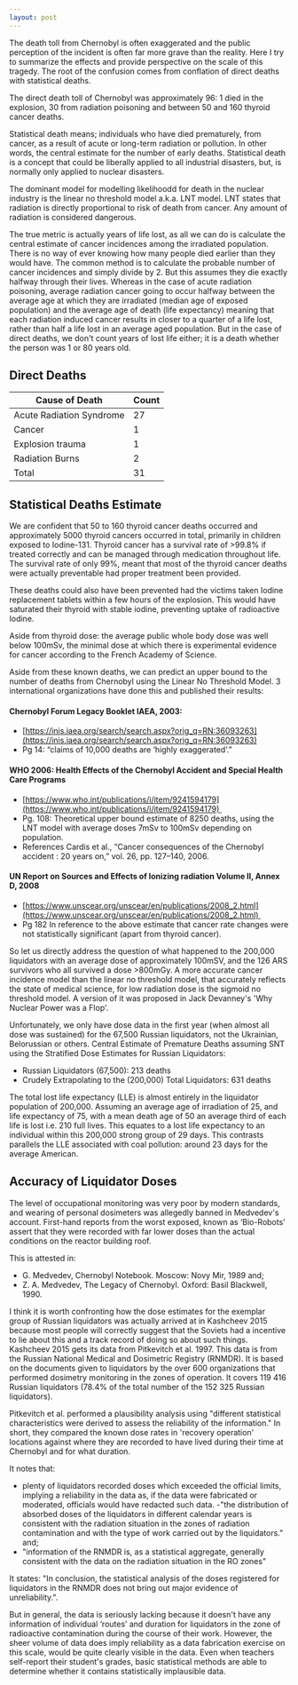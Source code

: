 ```yaml
---
layout: post
---
```


The death toll from Chernobyl is often exaggerated and the public perception of the incident is often far more grave than the reality. Here I try to summarize the effects and provide perspective on the scale of this tragedy. The root of the confusion comes from conflation of direct deaths with statistical deaths. 

The direct death toll of Chernobyl was approximately 96: 1 died in the explosion, 30 from radiation poisoning and between 50 and 160 thyroid cancer deaths.

Statistical death means; individuals who have died prematurely, from cancer, as a result of acute or long-term radiation or pollution. In other words, the central estimate for the number of early deaths. Statistical death is a concept that could be liberally applied to all industrial disasters, but, is normally only applied to nuclear disasters. 

The dominant model for modelling likelihoodd for death in the nuclear industry is the linear no threshold model a.k.a. LNT model. LNT states that radiation is directly proportional to risk of death from cancer. Any amount of radiation is considered dangerous.

The true metric is actually years of life lost, as all we can do is calculate the central estimate of cancer incidences among the irradiated population. There is no way of ever knowing how many people died earlier than they would have. The common method is to calculate the probable number of cancer incidences and simply divide by 2. But this assumes they die exactly halfway through their lives. Whereas in the case of acute radiation poisoning, average radiation cancer going to occur halfway between the average age at which they are irradiated (median age of exposed population) and the average age of death (life expectancy) meaning that each radiation induced cancer results in closer to a quarter of a life lost, rather than half a life lost in an average aged population. But in the case of direct deaths, we don't count years of lost life either; it is a death whether the person was 1 or 80 years old.

## Direct Deaths

| Cause of Death   	| Count 	|
|------------------	|-------	|
| Acute Radiation Syndrome   	| 27    	|
| Cancer           	| 1     	|
| Explosion trauma 	| 1     	|
| Radiation Burns  	| 2     	|
| Total      	| 31    	|

## Statistical Deaths Estimate

We are confident that 50 to 160 thyroid cancer deaths occurred and approximately 5000 thyroid cancers occurred in total, primarily in children exposed to Iodine-131. Thyroid cancer has a survival rate of >99.8% if treated correctly and can be managed through medication throughout life. The survival rate of only 99%, meant that most of the thyroid cancer deaths were actually preventable had proper treatment been provided.

These deaths could also have been prevented had the victims taken Iodine replacement tablets within a few hours of the explosion. This would have saturated their thyroid with stable iodine, preventing uptake of radioactive Iodine. 

Aside from thyroid dose: the average public whole body dose was well below 100mSv, the minimal dose at which there is experimental evidence for cancer according to the French Academy of Science.

Aside from these known deaths, we can predict an upper bound to the number of deaths from Chernobyl using the Linear No Threshold Model. 3 international organizations have done this and published their results:

#### Chernobyl Forum Legacy Booklet IAEA, 2003:
- [https://inis.iaea.org/search/search.aspx?orig_q=RN:36093263](https://inis.iaea.org/search/search.aspx?orig_q=RN:36093263)
- Pg 14: “claims of 10,000 deaths are ‘highly exaggerated’.”

#### WHO 2006: Health Effects of the Chernobyl Accident and Special Health Care Programs
- [https://www.who.int/publications/i/item/9241594179](https://www.who.int/publications/i/item/9241594179) 
- Pg. 108: Theoretical upper bound estimate of 8250 deaths, using the LNT model with average doses 7mSv to 100mSv depending on population.
- References Cardis et al., “Cancer consequences of the Chernobyl accident : 20 years on,” vol. 26, pp. 127–140, 2006. 

#### UN Report on Sources and Effects of Ionizing radiation Volume II, Annex D, 2008
- [https://www.unscear.org/unscear/en/publications/2008_2.html](https://www.unscear.org/unscear/en/publications/2008_2.html) 
- Pg 182 In reference to the above estimate that cancer rate changes were not statistically significant (apart from thyroid cancer).

So let us directly address the question of what happened to the 200,000 liquidators with an average dose of approximately 100mSV, and the 126 ARS survivors who all survived a dose >800mGy. A more accurate cancer incidence model than the linear no threshold model, that accurately reflects the state of medical science, for low radiation dose is the sigmoid no threshold model. A version of it was proposed in Jack Devanney's 'Why Nuclear Power was a Flop'. 

Unfortunately, we only have dose data in the first year (when almost all dose was sustained) for the 67,500 Russian liquidators, not the Ukrainian, Belorussian or others. Central Estimate of Premature Deaths assuming SNT using the Stratified Dose Estimates for Russian Liquidators:
- Russian Liquidators (67,500): 213 deaths
- Crudely Extrapolating to the (200,000) Total Liquidators: 631 deaths

The total lost life expectancy (LLE) is almost entirely in the liquidator population of 200,000. Assuming an average age of irradiation of 25, and life expectancy of 75, with a mean death age of 50 an average third of each life is lost i.e. 210 full lives. This equates to a lost life expectancy to an individual within this 200,000 strong group of 29 days. This contrasts parallels the LLE associated with coal pollution: around 23 days for the average American.


## Accuracy of Liquidator Doses

The level of occupational monitoring was very poor by modern standards, and wearing of personal dosimeters was allegedly banned in Medvedev's account. First-hand reports from the worst exposed, known as ‘Bio-Robots’ assert that they were recorded with far lower doses than the actual conditions on the reactor building roof.

This is attested in:
- G. Medvedev, Chernobyl Notebook. Moscow: Novy Mir, 1989 and;
- Z. A. Medvedev, The Legacy of Chernobyl. Oxford: Basil Blackwell, 1990.

I think it is worth confronting how the dose estimates for the exemplar group of Russian liquidators was actually arrived at in Kashcheev 2015 because most people will correctly suggest that the Soviets had a incentive to lie about this and a track record of doing so about such things. Kashcheev 2015 gets its data from Pitkevitch et al. 1997. This data is from the Russian National Medical and Dosimetric Registry (RNMDR). It is based on the documents given to liquidators by the over 600 organizations that performed dosimetry monitoring in the zones of operation. It covers 119 416 Russian liquidators (78.4% of the total number of the 152 325 Russian liquidators).

Pitkevitch et al. performed a plausibility analysis using "different statistical characteristics were derived to assess the reliability of the information." In short, they compared the known dose rates in 'recovery operation' locations against where they are recorded to have lived during their time at Chernobyl and for what duration.

It notes that:
- plenty of liquidators recorded doses which exceeded the official limits, implying a reliability in the data as, if the data were fabricated or moderated, officials would have redacted such data.
-"the distribution of absorbed doses of the liquidators in different calendar years is consistent with the radiation situation in the zones of radiation contamination and with the type of work carried out by the liquidators." and;
- "information of the RNMDR is, as a statistical aggregate, generally consistent with the data on the radiation situation in the RO zones"

It states: "In conclusion, the statistical analysis of the doses registered for liquidators in the RNMDR does not bring out major evidence of unreliability.". 

But in general, the data is seriously lacking because it doesn't have any information of individual ‘routes’ and duration for liquidators in the zone of radioactive contamination during the course of their work. However, the sheer volume of data does imply reliability as a data fabrication exercise on this scale, would be quite clearly visible in the data. Even when teachers self-report their student's grades, basic statistical methods are able to determine whether it contains statistically implausible data.


